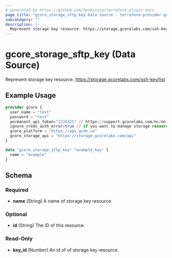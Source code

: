 ```yaml
---
# generated by https://github.com/hashicorp/terraform-plugin-docs
page_title: "gcore_storage_sftp_key Data Source - terraform-provider-gcorelabs"
subcategory: ""
description: |-
  Represent storage key resource. https://storage.gcorelabs.com/ssh-key/list
---
```


# gcore_storage_sftp_key (Data Source)

Represent storage key resource. https://storage.gcorelabs.com/ssh-key/list

## Example Usage

```terraform
provider gcore {
  user_name = "test"
  password = "test"
  permanent_api_token="123$321" // https://support.gcorelabs.com/hc/en-us/articles/360018625617-API-tokens
  ignore_creds_auth_error=true // if you want to manage storage resource only and provide permanent_api_token without user_name & password
  gcore_platform = "https://api.gcdn.co"
  gcore_storage_api = "https://storage.gcorelabs.com/api"
}

data "gcore_storage_sftp_key" "example_key" {
  name = "example"
}
```

<!-- schema generated by tfplugindocs -->
## Schema

### Required

- **name** (String) A name of storage key resource.

### Optional

- **id** (String) The ID of this resource.

### Read-Only

- **key_id** (Number) An id of of storage key resource.


